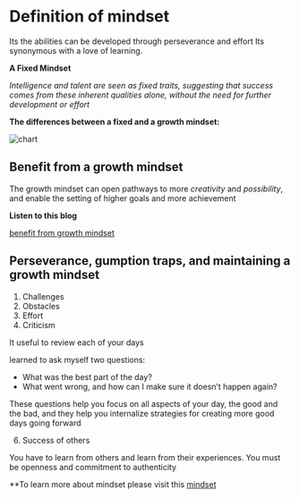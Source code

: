 


# Definition of mindset
		

Its the abilities can be developed through perseverance and effort 
Its synonymous with a love of learning.
		

		

**A Fixed Mindset**
		

*Intelligence and talent are seen as fixed traits, suggesting that success comes from these inherent qualities alone, without the need for further development or effort*
		

		

**The differences between a fixed and a growth mindset:**
		
![chart](https://i2.wp.com/atlassianblog.wpengine.com/wp-content/uploads/NewGrowthMindset2.png?resize=768%2C960&ssl=1)
		

		

## Benefit from a growth mindset
		

The growth mindset can open pathways to more *creativity* and *possibility*, and enable the setting of higher goals and more achievement
		

		

**Listen to this blog**
		

[benefit from growth mindset](https://soundcloud.com/atlassian-software/perseverance-gumption-traps-and-maintaining-a-growth-mindset?utm_source=clipboard&utm_campaign=wtshare&utm_medium=widget&utm_content=https%253A%252F%252Fsoundcloud.com%252Fatlassian-software%252Fperseverance-gumption-traps-and-maintaining-a-growth-mindset)
		

		
## Perseverance, gumption traps, and maintaining a growth mindset
1. Challenges
2. Obstacles
3. Effort
4. Criticism
		

It useful to review each of your days
		

learned to ask myself two questions:
* What was the best part of the day?
* What went wrong, and how can I make sure it doesn’t happen again?
		

These questions help you focus on all aspects of your day, the good and the bad, and they help you internalize strategies for creating more good days going forward
		

6. Success of others
		

You have to learn from others and learn from their experiences. 
You must be openness and commitment to authenticity
		

		

**To learn more about mindset please visit this 
[mindset](https://www.atlassian.com/blog/inside-atlassian/growth-mindset)




